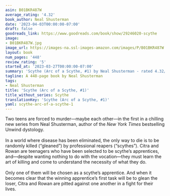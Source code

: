 ```yaml
---
asin: B01BKR487W
average_rating: '4.32'
book_author: Neal Shusterman
date: '2023-04-03T00:00:00-07:00'
draft: false
goodreads_link: https://www.goodreads.com/book/show/29246020-scythe
image:
- B01BKR487W.jpg
image_url: https://images-na.ssl-images-amazon.com/images/P/B01BKR487W.01._SCLZZZZZZZ.jpg
layout: book
num_pages: '448'
review_rating: '5'
started_at: '2023-03-27T00:00:00-07:00'
summary: 'Scythe (Arc of a Scythe, #1) by Neal Shusterman - rated 4.32/5 on Goodreads'
tagline: A 448-page book by Neal Shusterman
tags:
- Neal Shusterman
title: 'Scythe (Arc of a Scythe, #1)'
title_without_series: Scythe
translationKey: 'Scythe (Arc of a Scythe, #1)'
yaml: scythe-arc-of-a-scythe-1
---
```


Two teens are forced to murder—maybe each other—in the first in a chilling new series from Neal Shusterman, author of the <i>New York Times</i> bestselling Unwind dystology.<br /><br />In a world where disease has been eliminated, the only way to die is to be randomly killed (“gleaned”) by professional reapers (“scythes”). Citra and Rowan are teenagers who have been selected to be scythe’s apprentices, and—despite wanting nothing to do with the vocation—they must learn the art of killing and come to understand the necessity of what they do.<br /><br />Only one of them will be chosen as a scythe’s apprentice. And when it becomes clear that the winning apprentice’s first task will be to glean the loser, Citra and Rowan are pitted against one another in a fight for their lives.